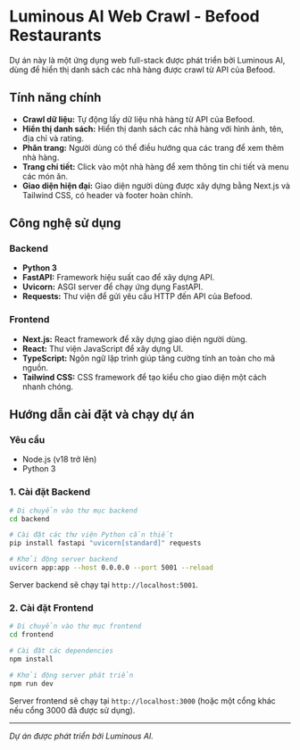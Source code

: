 # Luminous AI Web Crawl - Befood Restaurants

Dự án này là một ứng dụng web full-stack được phát triển bởi Luminous AI, dùng để hiển thị danh sách các nhà hàng được crawl từ API của Befood.

## Tính năng chính

- **Crawl dữ liệu:** Tự động lấy dữ liệu nhà hàng từ API của Befood.
- **Hiển thị danh sách:** Hiển thị danh sách các nhà hàng với hình ảnh, tên, địa chỉ và rating.
- **Phân trang:** Người dùng có thể điều hướng qua các trang để xem thêm nhà hàng.
- **Trang chi tiết:** Click vào một nhà hàng để xem thông tin chi tiết và menu các món ăn.
- **Giao diện hiện đại:** Giao diện người dùng được xây dựng bằng Next.js và Tailwind CSS, có header và footer hoàn chỉnh.

## Công nghệ sử dụng

### Backend
- **Python 3**
- **FastAPI:** Framework hiệu suất cao để xây dựng API.
- **Uvicorn:** ASGI server để chạy ứng dụng FastAPI.
- **Requests:** Thư viện để gửi yêu cầu HTTP đến API của Befood.

### Frontend
- **Next.js:** React framework để xây dựng giao diện người dùng.
- **React:** Thư viện JavaScript để xây dựng UI.
- **TypeScript:** Ngôn ngữ lập trình giúp tăng cường tính an toàn cho mã nguồn.
- **Tailwind CSS:** CSS framework để tạo kiểu cho giao diện một cách nhanh chóng.

## Hướng dẫn cài đặt và chạy dự án

### Yêu cầu
- Node.js (v18 trở lên)
- Python 3

### 1. Cài đặt Backend

```bash
# Di chuyển vào thư mục backend
cd backend

# Cài đặt các thư viện Python cần thiết
pip install fastapi "uvicorn[standard]" requests

# Khởi động server backend
uvicorn app:app --host 0.0.0.0 --port 5001 --reload
```
Server backend sẽ chạy tại `http://localhost:5001`.

### 2. Cài đặt Frontend

```bash
# Di chuyển vào thư mục frontend
cd frontend

# Cài đặt các dependencies
npm install

# Khởi động server phát triển
npm run dev
```
Server frontend sẽ chạy tại `http://localhost:3000` (hoặc một cổng khác nếu cổng 3000 đã được sử dụng).

---

*Dự án được phát triển bởi Luminous AI.*
